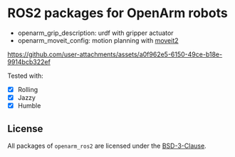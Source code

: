 # ROS2 packages for OpenArm robots

- openarm_grip_description: urdf with gripper actuator
- openarm_moveit_config: motion planning with [moveit2](https://github.com/moveit/moveit2)

https://github.com/user-attachments/assets/a0f962e5-6150-49ce-b18e-9914bcb322ef

Tested with:
- [x] Rolling
- [x] Jazzy
- [x] Humble

## License

All packages of `openarm_ros2` are licensed under the [BSD-3-Clause](https://opensource.org/license/bsd-3-clause).
